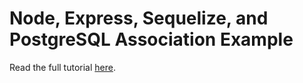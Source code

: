 # Node, Express, Sequelize, and PostgreSQL Association Example

Read the full tutorial [here](https://www.djamware.com/post/5bb1f05280aca74669894417/node-express-sequelize-and-postgresql-association-example).
